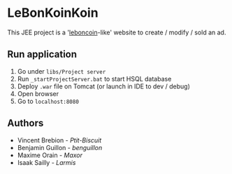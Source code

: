 # LeBonKoinKoin

This JEE project is a '[leboncoin](https://www.leboncoin.fr/)-like' website to create / modify / sold an ad.

## Run application

1. Go under `libs/Project server`
1. Run `_startProjectServer.bat` to start HSQL database
1. Deploy `.war` file on Tomcat (or launch in IDE to dev / debug)
1. Open browser
1. Go to `localhost:8080`

## Authors
* Vincent Brebion - _Ptit-Biscuit_
* Benjamin Guillon - _benguillon_
* Maxime Orain - _Maxor_
* Isaak Sailly - _Larmis_
